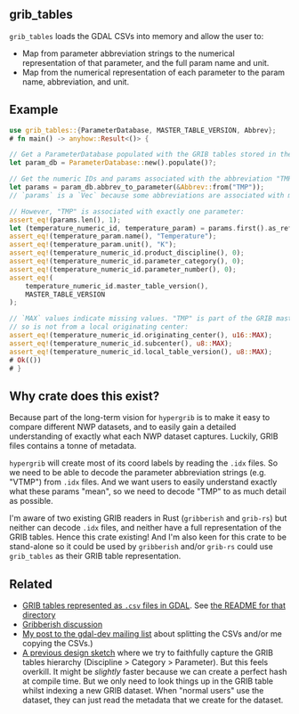 ## grib_tables

`grib_tables` loads the GDAL CSVs into memory and allow the user to:
- Map from parameter abbreviation strings to the numerical representation of that parameter, and the full param name and unit.
- Map from the numerical representation of each parameter to the param name, abbreviation, and unit.

## Example

```rust
use grib_tables::{ParameterDatabase, MASTER_TABLE_VERSION, Abbrev};
# fn main() -> anyhow::Result<()> {

// Get a ParameterDatabase populated with the GRIB tables stored in the included CSV files:
let param_db = ParameterDatabase::new().populate()?;

// Get the numeric IDs and params associated with the abbreviation "TMP":
let params = param_db.abbrev_to_parameter(&Abbrev::from("TMP"));
// `params` is a `Vec` because some abbreviations are associated with multiple parameters.

// However, "TMP" is associated with exactly one parameter:
assert_eq!(params.len(), 1);
let (temperature_numeric_id, temperature_param) = params.first().as_ref().unwrap();
assert_eq!(temperature_param.name(), "Temperature");
assert_eq!(temperature_param.unit(), "K");
assert_eq!(temperature_numeric_id.product_discipline(), 0);
assert_eq!(temperature_numeric_id.parameter_category(), 0);
assert_eq!(temperature_numeric_id.parameter_number(), 0);
assert_eq!(
    temperature_numeric_id.master_table_version(),
    MASTER_TABLE_VERSION
);

// `MAX` values indicate missing values. "TMP" is part of the GRIB master tables, and
// so is not from a local originating center:
assert_eq!(temperature_numeric_id.originating_center(), u16::MAX);
assert_eq!(temperature_numeric_id.subcenter(), u8::MAX);
assert_eq!(temperature_numeric_id.local_table_version(), u8::MAX);
# Ok(())
# }
```

## Why crate does this exist?

Because part of the long-term vision for `hypergrib` is to make it easy to compare different NWP datasets, and to easily gain a detailed understanding of exactly what each NWP dataset captures. Luckily, GRIB files contains a tonne of metadata.

`hypergrib` will create most of its coord labels by reading the `.idx` files. So we need to be able to decode the parameter abbreviation strings (e.g. "VTMP") from `.idx` files. And we want users to easily understand exactly what these params "mean", so we need to decode "TMP" to as much detail as possible.

I'm aware of two existing GRIB readers in Rust (`gribberish` and `grib-rs`) but neither can decode `.idx` files, and neither have a full representation of the GRIB tables. Hence this crate existing! And I'm also keen for this crate to be stand-alone so it could be used by `gribberish` and/or `grib-rs` could use `grib_tables` as their GRIB table representation.

## Related

- [GRIB tables represented as `.csv` files in GDAL](https://github.com/OSGeo/gdal/tree/master/frmts/grib/data). See [the README for that directory](https://github.com/OSGeo/gdal/blob/master/frmts/grib/degrib/README.TXT)
- [Gribberish discussion](https://github.com/mpiannucci/gribberish/issues/41#issuecomment-2404916278)
- [My post to the gdal-dev mailing list](https://lists.osgeo.org/pipermail/gdal-dev/2024-October/059612.html) about splitting the CSVs and/or me copying the CSVs.) 
- [A previous design sketch](https://github.com/JackKelly/rust-playground/tree/main/grib_tables)
  where we try to faithfully capture the GRIB tables hierarchy (Discipline > Category > Parameter).
  But this feels overkill. It might be _slightly_ faster because we can create a perfect hash at compile time.
  But we only need to look things up in the GRIB table whilst indexing a new GRIB dataset.
  When "normal users" use the dataset, they can just read the metadata that we create for the dataset.

